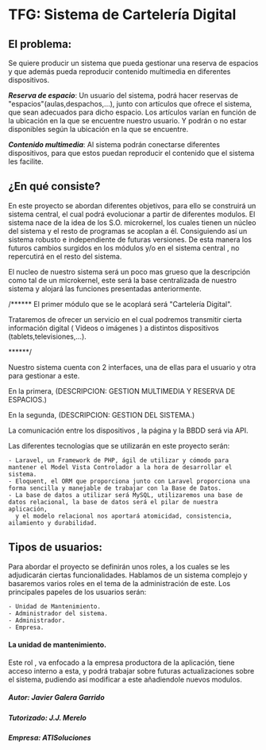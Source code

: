 # TFG: Sistema de Cartelería Digital

## El problema:

Se quiere producir un sistema que pueda gestionar una reserva de espacios y que además pueda reproducir contenido multimedia en diferentes dispositivos.

___Reserva de espacio___: Un usuario del sistema, podrá hacer reservas de "espacios"(aulas,despachos,...), junto con artículos que ofrece el sistema, que sean adecuados para dicho espacio.
Los artículos varían en función de la ubicación en la que se encuentre nuestro usuario. Y podrán o no estar disponibles según la ubicación en la que se encuentre.

___Contenido multimedia___: Al sistema podrán conectarse diferentes dispositivos, para que estos puedan reproducir el contenido que el sistema les facilite.


## ¿En qué consiste?

En este proyecto se abordan diferentes objetivos, para ello se construirá un sistema central, el cual podrá evolucionar a partir de diferentes modulos. El sistema nace de la idea de los
S.O. microkernel, los cuales tienen un núcleo del sistema y el resto de programas se acoplan a él. Consiguiendo así un sistema robusto e independiente de futuras versiones. De esta manera
los futuros cambios surgidos en los módulos y/o en el sistema central , no repercutirá en el resto del sistema.

El nucleo de nuestro sistema será un poco mas grueso que la descripción como tal de un microkernel, este será la base centralizada de nuestro sistema y alojará las funciones presentadas anteriormente.

/******
El primer módulo que se le acoplará será "Cartelería Digital".

Trataremos de ofrecer un servicio en el cual podremos transmitir cierta información digital ( Videos o imágenes ) a distintos dispositivos (tablets,televisiones,...).

******/


Nuestro sistema cuenta con 2 interfaces, una de ellas para el usuario y otra para gestionar a este.

En la primera, (DESCRIPCION: GESTION MULTIMEDIA Y RESERVA DE ESPACIOS.)

En la segunda, (DESCRIPCION: GESTION DEL SISTEMA.)

La comunicación entre los dispositivos , la página y la BBDD será via API.  

Las diferentes tecnologías que se utilizarán en este proyecto serán:

	- Laravel, un Framework de PHP, ágil de utilizar y cómodo para mantener el Model Vista Controlador a la hora de desarrollar el sistema.
	- Eloquent, el ORM que proporciona junto con Laravel proporciona una forma sencilla y manejable de trabajar con la Base de Datos.
	- La base de datos a utilizar será MySQL, utilizaremos una base de datos relacional, la base de datos será el pilar de nuestra aplicación,
	  y el modelo relacional nos aportará atomicidad, consistencia, ailamiento y durabilidad. 

## Tipos de usuarios:

Para abordar el proyecto se definirán unos roles, a los cuales se les adjudicarán ciertas funcionalidades. 
Hablamos de un sistema complejo y basaremos varios roles en el tema de la administración de este. Los principales papeles de los usuarios serán:

	- Unidad de Mantenimiento.
	- Administrador del sistema.
	- Administrador.
	- Empresa.


#### La unidad de mantenimiento.

Este rol , va enfocado a la empresa productora de la aplicación, tiene acceso interno a esta, y podrá trabajar sobre futuras actualizaciones sobre el sistema, pudiendo así
modificar a este añadiendole nuevos modulos.




##### Autor: Javier Galera Garrido
##### Tutorizado: J.J. Merelo
##### Empresa: ATISoluciones
